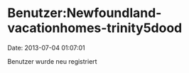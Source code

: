 Benutzer:Newfoundland-vacationhomes-trinity5dood
================================================

Date: 2013-07-04 01:07:01

Benutzer wurde neu registriert
